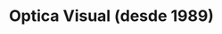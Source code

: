 ---
title: "Optica Visual (desde 1989)"
url: /asuncion-paraguay/optica-visual-desde-1989-estados-unidos-45/
shop: óptico
---